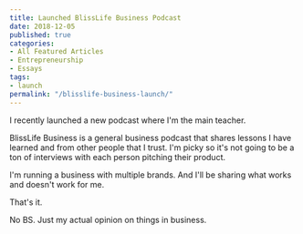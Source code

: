 ```yaml
---
title: Launched BlissLife Business Podcast
date: 2018-12-05
published: true
categories:
- All Featured Articles
- Entrepreneurship
- Essays
tags:
- launch
permalink: "/blisslife-business-launch/"
---
```

I recently launched a new podcast where I'm the main teacher.</p>
<p>BlissLife Business is a general business podcast that shares lessons I have learned and from other people that I trust. I'm picky so it's not going to be a ton of interviews with each person pitching their product.</p>
<p>I'm running a business with multiple brands. And I'll be sharing what works and doesn't work for me.</p>
<p>That's it.</p>
<p>No BS. Just my actual opinion on things in business.</p>
